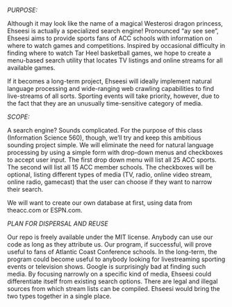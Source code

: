 *PURPOSE:*

Although it may look like the name of a magical Westerosi dragon princess, Ehseesi is actually a specialized search engine! Pronounced “ay see see”, Ehseesi  aims to provide sports fans of ACC schools with information on where to watch games and competitions. Inspired by occasional difficulty in finding where to watch Tar Heel basketball games, we hope to create a menu-based search utility that locates TV listings and online streams for all available games.

If it becomes a long-term project, Ehseesi will ideally implement natural language processing and wide-ranging web crawling capabilities to find live-streams of all sorts. Sporting events will take priority, however, due to the fact that they are an unusually time-sensitive category of media.

*SCOPE:*

A search engine? Sounds complicated. For the purpose of this class (Information Science 560), though, we’ll try and keep this ambitious sounding project simple. We will eliminate the need for natural language processing by using a simple form with drop-down menus and checkboxes to accept user input. The first drop down menu will list all 25 ACC sports. The second will list all 15 ACC member schools. The checkboxes will be optional, listing different types of media (TV, radio, online video stream, online radio, gamecast) that the user can choose if they want to narrow their search.

We will want to create our own database at first, using data from theacc.com or ESPN.com.


*PLAN FOR DISPERSAL AND REUSE*

Our repo is freely available under the MIT license. Anybody can use our code as long as they attribute us. Our program, if successful, will prove useful to fans of Atlantic Coast Conference schools. In the long-term, the program could become useful to anybody looking for livestreaming sporting events or television shows. Google is surprisingly bad at finding such media. By focusing narrowly on a specific kind of media, Ehseesi could differentiate itself from existing search options. There are legal and illegal sources from which stream lists can be compiled. Ehseesi would bring the two types together in a single place.

